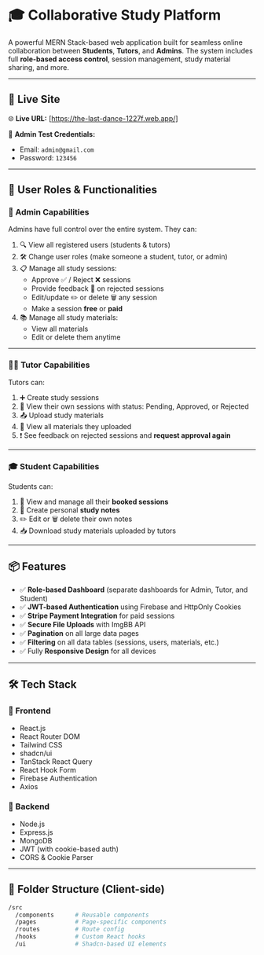 # 🎓 Collaborative Study Platform

A powerful MERN Stack-based web application built for seamless online collaboration between **Students**, **Tutors**, and **Admins**. The system includes full **role-based access control**, session management, study material sharing, and more.

---

## 🔴 Live Site

🌐 **Live URL:** [https://the-last-dance-1227f.web.app/]

🧪 **Admin Test Credentials:**
- Email: `admin@gmail.com`
- Password: `123456`

---

## 👤 User Roles & Functionalities

### 🔑 Admin Capabilities

Admins have full control over the entire system. They can:

1. 🔍 View all registered users (students & tutors)
2. 🛠️ Change user roles (make someone a student, tutor, or admin)
3. 📋 Manage all study sessions:
   - Approve ✅ / Reject ❌ sessions
   - Provide feedback 💬 on rejected sessions
   - Edit/update ✏️ or delete 🗑️ any session
   - Make a session **free** or **paid**
4. 📚 Manage all study materials:
   - View all materials
   - Edit or delete them anytime

---

### 🧑‍🏫 Tutor Capabilities

Tutors can:

1. ➕ Create study sessions
2. 📄 View their own sessions with status: Pending, Approved, or Rejected
3. 📤 Upload study materials
4. 👀 View all materials they uploaded
5. ❗ See feedback on rejected sessions and **request approval again**

---

### 🎓 Student Capabilities

Students can:

1. 📅 View and manage all their **booked sessions**
2. 📝 Create personal **study notes**
3. ✏️ Edit or 🗑️ delete their own notes
4. 📥 Download study materials uploaded by tutors

---

## 📦 Features

- ✅ **Role-based Dashboard** (separate dashboards for Admin, Tutor, and Student)
- ✅ **JWT-based Authentication** using Firebase and HttpOnly Cookies
- ✅ **Stripe Payment Integration** for paid sessions
- ✅ **Secure File Uploads** with ImgBB API
- ✅ **Pagination** on all large data pages
- ✅ **Filtering** on all data tables (sessions, users, materials, etc.)
- ✅ Fully **Responsive Design** for all devices

---

## 🛠️ Tech Stack

### 🔹 Frontend

- React.js
- React Router DOM
- Tailwind CSS
- shadcn/ui
- TanStack React Query
- React Hook Form
- Firebase Authentication
- Axios

### 🔸 Backend

- Node.js
- Express.js
- MongoDB
- JWT (with cookie-based auth)
- CORS & Cookie Parser

---

## 📁 Folder Structure (Client-side)

```bash
/src
  /components      # Reusable components
  /pages           # Page-specific components
  /routes          # Route config
  /hooks           # Custom React hooks
  /ui              # Shadcn-based UI elements
